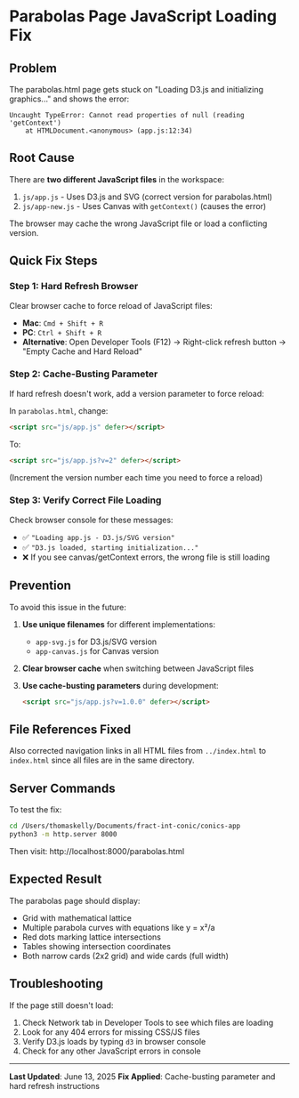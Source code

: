 # Parabolas Page JavaScript Loading Fix

## Problem
The parabolas.html page gets stuck on "Loading D3.js and initializing graphics..." and shows the error:
```
Uncaught TypeError: Cannot read properties of null (reading 'getContext')
    at HTMLDocument.<anonymous> (app.js:12:34)
```

## Root Cause
There are **two different JavaScript files** in the workspace:
1. `js/app.js` - Uses D3.js and SVG (correct version for parabolas.html)
2. `js/app-new.js` - Uses Canvas with `getContext()` (causes the error)

The browser may cache the wrong JavaScript file or load a conflicting version.

## Quick Fix Steps

### Step 1: Hard Refresh Browser
Clear browser cache to force reload of JavaScript files:
- **Mac**: `Cmd + Shift + R`
- **PC**: `Ctrl + Shift + R`
- **Alternative**: Open Developer Tools (F12) → Right-click refresh button → "Empty Cache and Hard Reload"

### Step 2: Cache-Busting Parameter
If hard refresh doesn't work, add a version parameter to force reload:

In `parabolas.html`, change:
```html
<script src="js/app.js" defer></script>
```
To:
```html
<script src="js/app.js?v=2" defer></script>
```
(Increment the version number each time you need to force a reload)

### Step 3: Verify Correct File Loading
Check browser console for these messages:
- ✅ `"Loading app.js - D3.js/SVG version"`
- ✅ `"D3.js loaded, starting initialization..."`
- ❌ If you see canvas/getContext errors, the wrong file is still loading

## Prevention
To avoid this issue in the future:

1. **Use unique filenames** for different implementations:
   - `app-svg.js` for D3.js/SVG version
   - `app-canvas.js` for Canvas version

2. **Clear browser cache** when switching between JavaScript files

3. **Use cache-busting parameters** during development:
   ```html
   <script src="js/app.js?v=1.0.0" defer></script>
   ```

## File References Fixed
Also corrected navigation links in all HTML files from `../index.html` to `index.html` since all files are in the same directory.

## Server Commands
To test the fix:
```bash
cd /Users/thomaskelly/Documents/fract-int-conic/conics-app
python3 -m http.server 8000
```
Then visit: http://localhost:8000/parabolas.html

## Expected Result
The parabolas page should display:
- Grid with mathematical lattice
- Multiple parabola curves with equations like y = x²/a
- Red dots marking lattice intersections
- Tables showing intersection coordinates
- Both narrow cards (2x2 grid) and wide cards (full width)

## Troubleshooting
If the page still doesn't load:
1. Check Network tab in Developer Tools to see which files are loading
2. Look for any 404 errors for missing CSS/JS files
3. Verify D3.js loads by typing `d3` in browser console
4. Check for any other JavaScript errors in console

---
**Last Updated**: June 13, 2025
**Fix Applied**: Cache-busting parameter and hard refresh instructions